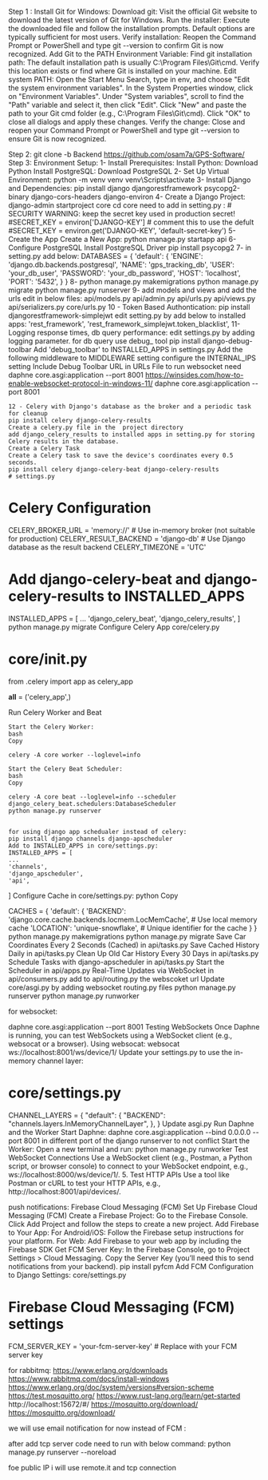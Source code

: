 Step 1 : Install Git for Windows:
    Download git: Visit the official Git website to download the latest version of Git for Windows.
    Run the installer: Execute the downloaded file and follow the installation prompts. Default options are typically sufficient for most users.
    Verify installation: Reopen the Command Prompt or PowerShell and type git --version to confirm Git is now recognized.
    Add Git to the PATH Environment Variable:
    Find git installation path: The default installation path is usually C:\Program Files\Git\cmd. Verify this location exists or find where Git is installed on your machine.
    Edit system PATH:
        Open the Start Menu Search, type in env, and choose "Edit the system environment variables".
        In the System Properties window, click on "Environment Variables".
        Under "System variables", scroll to find the "Path" variable and select it, then click "Edit".
        Click "New" and paste the path to your Git cmd folder (e.g., C:\Program Files\Git\cmd).
        Click "OK" to close all dialogs and apply these changes.
    Verify the change: Close and reopen your Command Prompt or PowerShell and type git --version to ensure Git is now recognized.

Step 2: git clone -b Backend https://github.com/osam7a/GPS-Software/
Step 3: Environment Setup:
    1- Install Prerequisites:
        Install Python: Download Python
        Install PostgreSQL: Download PostgreSQL
    2- Set Up Virtual Environment:
        python -m venv venv
        venv\Scripts\activate
    3- Install Django and Dependencies:
        pip install django djangorestframework psycopg2-binary django-cors-headers django-environ
    4- Create a Django Project:
       django-admin startproject core
       cd core
       need to add in setting.py :
       # SECURITY WARNING: keep the secret key used in production secret!
        #SECRET_KEY = environ['DJANGO-KEY'] # comment this to use the defult
        #SECRET_KEY = environ.get('DJANGO-KEY', 'default-secret-key')
    5- Create the App
       Create a New App:
        python manage.py startapp api
    6- Configure PostgreSQL
        Install PostgreSQL Driver
        pip install psycopg2
    7- in setting.py add below:
        DATABASES = {
            'default': {
            'ENGINE': 'django.db.backends.postgresql',
            'NAME': 'gps_tracking_db',
            'USER': 'your_db_user',
            'PASSWORD': 'your_db_password',
            'HOST': 'localhost',
            'PORT': '5432',
                        }
                    }
    8- python manage.py makemigrations
       python manage.py migrate
       python manage.py runserver
    9- add models and views and add the urls edit in below files:
        api/models.py
        api/admin.py
        api/urls.py
        api/views.py
        api/serializers.py
        core/urls.py
    10 - Token Based Authontication:
        pip install djangorestframework-simplejwt
        edit setting.py by add below to installed apps:
            'rest_framework',
            'rest_framework_simplejwt.token_blacklist',
    11- Logging response times, db query performance:
        edit settings.py by adding logging parameter.
        for db query use debug_ tool
        pip install django-debug-toolbar
        Add 'debug_toolbar' to INSTALLED_APPS in settings.py
        Add the following middleware to  MIDDLEWARE setting
        configure the INTERNAL_IPS setting
        Include Debug Toolbar URL in URLs File
    to run websocket need daphne core.asgi:application --port 8001 
    https://winsides.com/how-to-enable-websocket-protocol-in-windows-11/
    daphne core.asgi:application --port 8001

    12 - Celery with Django's database as the broker and a periodic task for cleanup
    pip install celery django-celery-results
    Create a celery.py file in the  project directory
    add django_celery_results to installed apps in setting.py for storing Celery results in the database.
    Create a Celery Task 
    Create a Celery task to save the device's coordinates every 0.5 seconds. 
    pip install celery django-celery-beat django-celery-results
    # settings.py

# Celery Configuration
CELERY_BROKER_URL = 'memory://'  # Use in-memory broker (not suitable for production)
CELERY_RESULT_BACKEND = 'django-db'  # Use Django database as the result backend
CELERY_TIMEZONE = 'UTC'

# Add django-celery-beat and django-celery-results to INSTALLED_APPS
INSTALLED_APPS = [
    ...
    'django_celery_beat',
    'django_celery_results',
]
python manage.py migrate
Configure Celery App 
core/celery.py

# core/__init__.py

from .celery import app as celery_app

__all__ = ('celery_app',)

Run Celery Worker and Beat

    Start the Celery Worker:
    bash
    Copy

    celery -A core worker --loglevel=info

    Start the Celery Beat Scheduler:
    bash
    Copy

    celery -A core beat --loglevel=info --scheduler django_celery_beat.schedulers:DatabaseScheduler
    python manage.py runserver
    

    for using django app schedualer instead of celery:
    pip install django channels django-apscheduler
    Add to INSTALLED_APPS in core/settings.py:
    INSTALLED_APPS = [
    ...
    'channels',
    'django_apscheduler',
    'api',
]
Configure Cache in core/settings.py:
python
Copy

CACHES = {
    'default': {
        'BACKEND': 'django.core.cache.backends.locmem.LocMemCache',  # Use local memory cache
        'LOCATION': 'unique-snowflake',  # Unique identifier for the cache
    }
}
python manage.py makemigrations
python manage.py migrate
Save Car Coordinates Every 2 Seconds (Cached) in api/tasks.py
Save Cached History Daily in api/tasks.py
Clean Up Old Car History Every 30 Days in api/tasks.py
Schedule Tasks with django-apscheduler in api/tasks.py
Start the Scheduler in api/apps.py
Real-Time Updates via WebSocket in api/consumers.py
add to api/routing.py the webscoket url
Update core/asgi.py by adding websocket routing.py files
python manage.py runserver
python manage.py runworker

for websocket:

daphne core.asgi:application --port 8001
Testing WebSockets
Once Daphne is running, you can test WebSockets using a WebSocket client (e.g., websocat or a browser).
Using websocat:
websocat ws://localhost:8001/ws/device/1/
Update your settings.py to use the in-memory channel layer:
# core/settings.py
CHANNEL_LAYERS = {
    "default": {
        "BACKEND": "channels.layers.InMemoryChannelLayer",
    },
}
Update asgi.py
Run Daphne and the Worker
    Start Daphne:
    daphne core.asgi:application --bind 0.0.0.0 --port 8001
    in different port of the django runserver to not conflict
    Start the Worker:
Open a new terminal and run:
python manage.py runworker
Test WebSocket Connections
Use a WebSocket client (e.g., Postman, a Python script, or browser console) to connect to your WebSocket endpoint, e.g., ws://localhost:8000/ws/device/1/.
5. Test HTTP APIs
Use a tool like Postman or cURL to test your HTTP APIs, e.g., http://localhost:8001/api/devices/.

push notifications:
Firebase Cloud Messaging (FCM)
Set Up Firebase Cloud Messaging (FCM)
    Create a Firebase Project:
        Go to the Firebase Console.
        Click Add Project and follow the steps to create a new project.
Add Firebase to Your App:
    For Android/iOS: Follow the Firebase setup instructions for your platform.
    For Web: Add Firebase to your web app by including the Firebase SDK
    Get FCM Server Key:
    In the Firebase Console, go to Project Settings > Cloud Messaging.
    Copy the Server Key (you’ll need this to send notifications from your backend).
pip install pyfcm
Add FCM Configuration to Django Settings:
core/settings.py
# Firebase Cloud Messaging (FCM) settings
FCM_SERVER_KEY = 'your-fcm-server-key'  # Replace with your FCM server key

for rabbitmq: 
https://www.erlang.org/downloads
https://www.rabbitmq.com/docs/install-windows
https://www.erlang.org/doc/system/versions#version-scheme
https://test.mosquitto.org/
https://www.rust-lang.org/learn/get-started
http://localhost:15672/#/
https://mosquitto.org/download/
https://mosquitto.org/download/

we will use email notification for now instead of FCM :




after add tcp server code need to run with below command:
python manage.py runserver --noreload

foe public IP i will use remote.it
and tcp connection 
